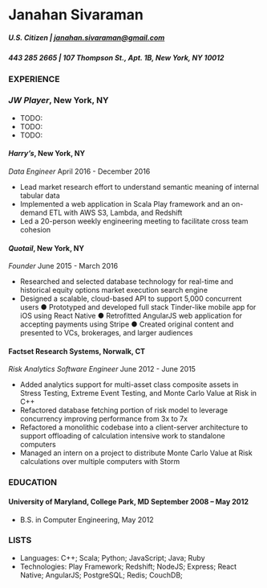 # Janahan Sivaraman
##### U.S. Citizen | janahan.sivaraman@gmail.com
##### 443 285 2665 | 107 Thompson St., Apt. 1B, New York, NY 10012

### EXPERIENCE
### *JW Player*, New York, NY
* TODO:
* TODO:
* TODO:

####  *Harry’s*, New York, NY
_Data Engineer_                                                 April 2016 - December 2016
* Lead market research effort to understand semantic meaning of internal tabular data
* Implemented a web application in Scala Play framework and an on-demand ETL with AWS S3, Lambda, and Redshift
* Led a 20-person weekly engineering meeting to facilitate cross team cohesion

####  *Quotail*, New York, NY
_Founder_                                                          June 2015 - March 2016
* Researched and selected database technology for real-time and historical equity options
market execution search engine
* Designed a scalable, cloud-based API to support 5,000 concurrent users
● Prototyped and developed full stack Tinder-like mobile app for iOS using React Native
● Retrofitted AngularJS web application for accepting payments using Stripe
● Created original content and presented to VCs, brokerages, and larger audiences

####  Factset Research Systems, Norwalk, CT
_Risk Analytics Software Engineer_                                   June 2012 - June 2015
* Added analytics support for multi-asset class composite assets in Stress Testing, Extreme
Event Testing, and Monte Carlo Value at Risk in C++
* Refactored database fetching portion of risk model to leverage concurrency improving
performance from 3x to 7x
* Refactored a monolithic codebase into a client-server architecture to support offloading
of calculation intensive work to standalone computers
* Managed an intern on a project to distribute Monte Carlo Value at Risk calculations
over multiple computers with Storm

### EDUCATION
#### University of Maryland, College Park, MD September 2008 – May 2012
* B.S. in Computer Engineering, May 2012

### LISTS
* Languages:    C++; Scala; Python; JavaScript; Java; Ruby
* Technologies: Play Framework; Redshift; NodeJS; Express; React Native; AngularJS; 
                PostgreSQL; Redis; CouchDB;
